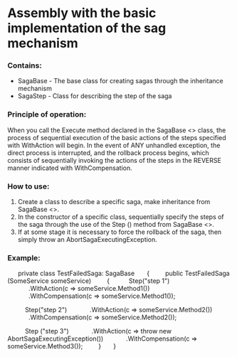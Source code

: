 ﻿# Assembly with the basic implementation of the sag mechanism

### Contains:
* SagaBase - The base class for creating sagas through the inheritance mechanism
* SagaStep - Class for describing the step of the saga

### Principle of operation:
When you call the Execute method declared in the SagaBase <> class, the process of sequential execution of the basic actions of the steps specified with WithAction will begin.
In the event of ANY unhandled exception, the direct process is interrupted, and the rollback process begins, which consists of sequentially invoking the actions of the steps in the REVERSE manner indicated with WithCompensation.

### How to use:
1. Create a class to describe a specific saga, make inheritance from SagaBase <>.
2. In the constructor of a specific class, sequentially specify the steps of the saga through the use of the Step () method from SagaBase <>.
3. If at some stage it is necessary to force the rollback of the saga, then simply throw an AbortSagaExecutingException.

### Example:

      private class TestFailedSaga: SagaBase <SomeContext>
      {
        public TestFailedSaga (SomeService someService)
        {
          Step("step 1")
            .WithAction(c => someService.Method1())
            .WithCompensation(c => someService.Method1());

          Step("step 2")
            .WithAction(c => someService.Method2())
            .WithCompensation(c => someService.Method2());

          Step ("step 3")
            .WithAction(c => throw new AbortSagaExecutingException())
            .WithCompensation(c => someService.Method3());
        }
      }